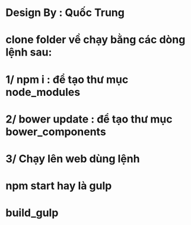 # Design By : Quốc Trung

# clone folder về chạy bằng các dòng lệnh sau: 

# 1/ npm i : để tạo thư mục node_modules


# 2/ bower update : để tạo thư mục bower_components


# 3/ Chạy lên web  dùng lệnh 

#   npm start hay là gulp
# build_gulp
